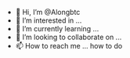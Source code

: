 - 👋 Hi, I’m @Alongbtc
- 👀 I’m interested in ...
- 🌱 I’m currently learning ...
- 💞️ I’m looking to collaborate on ...
- 📫 How to reach me ...
how to do

<!---
Alongbtc/Alongbtc is a ✨ special ✨ repository because its `README.md` (this file) appears on your GitHub profile.
You can click the Preview link to take a look at your changes.
--->

